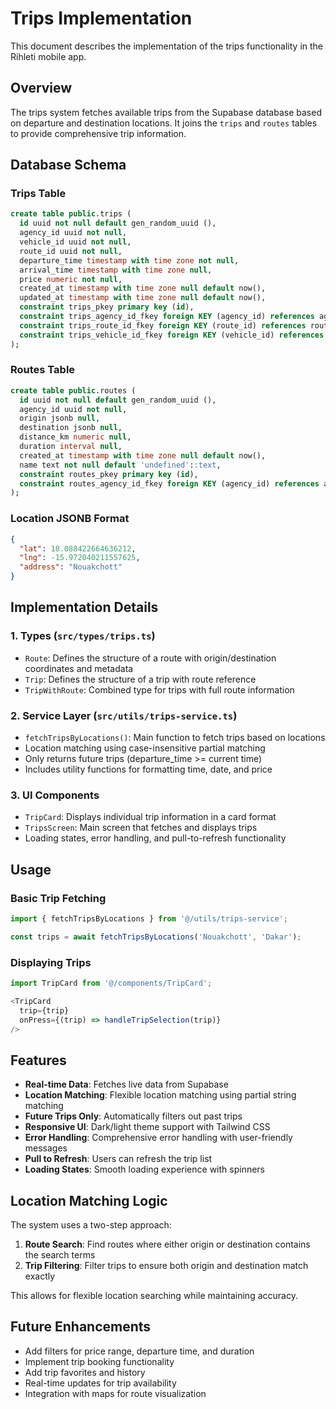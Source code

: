 # Trips Implementation

This document describes the implementation of the trips functionality in the Rihleti mobile app.

## Overview

The trips system fetches available trips from the Supabase database based on departure and destination locations. It joins the `trips` and `routes` tables to provide comprehensive trip information.

## Database Schema

### Trips Table
```sql
create table public.trips (
  id uuid not null default gen_random_uuid (),
  agency_id uuid not null,
  vehicle_id uuid not null,
  route_id uuid not null,
  departure_time timestamp with time zone not null,
  arrival_time timestamp with time zone null,
  price numeric not null,
  created_at timestamp with time zone null default now(),
  updated_at timestamp with time zone null default now(),
  constraint trips_pkey primary key (id),
  constraint trips_agency_id_fkey foreign KEY (agency_id) references agencies (id) on delete CASCADE,
  constraint trips_route_id_fkey foreign KEY (route_id) references routes (id) on delete RESTRICT,
  constraint trips_vehicle_id_fkey foreign KEY (vehicle_id) references vehicles (id) on delete RESTRICT
);
```

### Routes Table
```sql
create table public.routes (
  id uuid not null default gen_random_uuid (),
  agency_id uuid not null,
  origin jsonb null,
  destination jsonb null,
  distance_km numeric null,
  duration interval null,
  created_at timestamp with time zone null default now(),
  name text not null default 'undefined'::text,
  constraint routes_pkey primary key (id),
  constraint routes_agency_id_fkey foreign KEY (agency_id) references agencies (id) on delete CASCADE
);
```

### Location JSONB Format
```json
{
  "lat": 18.088422664636212,
  "lng": -15.972040211557625,
  "address": "Nouakchott"
}
```

## Implementation Details

### 1. Types (`src/types/trips.ts`)
- `Route`: Defines the structure of a route with origin/destination coordinates and metadata
- `Trip`: Defines the structure of a trip with route reference
- `TripWithRoute`: Combined type for trips with full route information

### 2. Service Layer (`src/utils/trips-service.ts`)
- `fetchTripsByLocations()`: Main function to fetch trips based on locations
- Location matching using case-insensitive partial matching
- Only returns future trips (departure_time >= current time)
- Includes utility functions for formatting time, date, and price

### 3. UI Components
- `TripCard`: Displays individual trip information in a card format
- `TripsScreen`: Main screen that fetches and displays trips
- Loading states, error handling, and pull-to-refresh functionality

## Usage

### Basic Trip Fetching
```typescript
import { fetchTripsByLocations } from '@/utils/trips-service';

const trips = await fetchTripsByLocations('Nouakchott', 'Dakar');
```

### Displaying Trips
```typescript
import TripCard from '@/components/TripCard';

<TripCard 
  trip={trip} 
  onPress={(trip) => handleTripSelection(trip)} 
/>
```

## Features

- **Real-time Data**: Fetches live data from Supabase
- **Location Matching**: Flexible location matching using partial string matching
- **Future Trips Only**: Automatically filters out past trips
- **Responsive UI**: Dark/light theme support with Tailwind CSS
- **Error Handling**: Comprehensive error handling with user-friendly messages
- **Pull to Refresh**: Users can refresh the trip list
- **Loading States**: Smooth loading experience with spinners

## Location Matching Logic

The system uses a two-step approach:

1. **Route Search**: Find routes where either origin or destination contains the search terms
2. **Trip Filtering**: Filter trips to ensure both origin and destination match exactly

This allows for flexible location searching while maintaining accuracy.

## Future Enhancements

- Add filters for price range, departure time, and duration
- Implement trip booking functionality
- Add trip favorites and history
- Real-time updates for trip availability
- Integration with maps for route visualization
